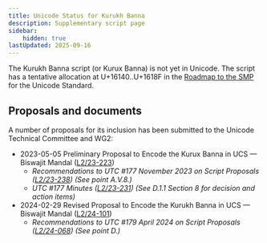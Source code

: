 ```yaml
---
title: Unicode Status for Kurukh Banna
description: Supplementary script page
sidebar:
    hidden: true
lastUpdated: 2025-09-16
---
```


The Kurukh Banna script (or Kurux Banna) is not yet in Unicode. The script has a tentative allocation at U+16140..U+1618F in the [Roadmap to the SMP](http://www.unicode.org/roadmaps/smp/) for the Unicode Standard.

## Proposals and documents

A number of proposals for its inclusion has been submitted to the Unicode Technical Committee and WG2:
- 2023-05-05 Preliminary Proposal to Encode the Kurux Banna in UCS — Biswajit Mandal ([L2/23-223](http://www.unicode.org/cgi-bin/GetMatchingDocs.pl?L2/23-223))
  - _Recommendations to UTC #177 November 2023 on Script Proposals ([L2/23-238](http://www.unicode.org/cgi-bin/GetMatchingDocs.pl?L2/23-238)) (See point A.V.8.)_
  - _UTC #177 Minutes ([L2/23-231](https://www.unicode.org/L2/L2023/23231.htm)) (See D.1.1 Section 8 for decision and action items)_
- 2024-02-29 Revised Proposal to Encode the Kurukh Banna in UCS — Biswajit Mandal ([L2/24-101](http://www.unicode.org/cgi-bin/GetMatchingDocs.pl?L2/24-101))
  - _Recommendations to UTC #179 April 2024 on Script Proposals ([L2/24-068](http://www.unicode.org/cgi-bin/GetMatchingDocs.pl?L2/24-068)) (See point D.)_
